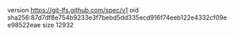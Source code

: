 version https://git-lfs.github.com/spec/v1
oid sha256:87d7df8e754b9233e3f7bebd5dd335ecd916f74eeb122e4332cf09ee98522eae
size 12932
